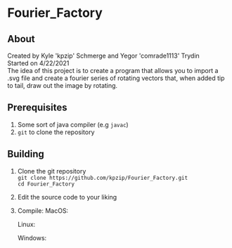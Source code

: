 # Fourier_Factory
## About
Created by Kyle 'kpzip' Schmerge and Yegor 'comrade1113' Trydin<br>
Started on 4/22/2021<br>
The idea of this project is to create a program that allows you to import a .svg file and create a fourier series of rotating vectors that, when added tip to tail, draw out the image by rotating.
## Prerequisites 
1. Some sort of java compiler (e.g `javac`)
2. `git` to clone the repository
## Building
1. Clone the git repository<br>
	`git clone https://github.com/kpzip/Fourier_Factory.git`<br>
	`cd Fourier_Factory`
2. Edit the source code to your liking
3. Compile:
	MacOS:
	
	Linux:
	
	Windows:
